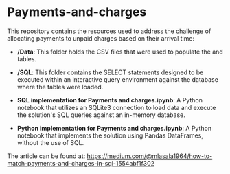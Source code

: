 # Payments-and-charges
This repository contains the resources used to address the challenge of allocating payments to unpaid charges based on their arrival time:

- **/Data**: This folder holds the CSV files that were used to populate the <payments> and <charges> tables.
- **/SQL**: This folder contains the SELECT statements designed to be executed within an interactive query environment against the database where the tables were loaded.

- **SQL implementation for Payments and charges.ipynb**: A Python notebook that utilizes an SQLite3 connection to load data and execute the solution's SQL queries against an in-memory database.

- **Python implementation for Payments and charges.ipynb**: A Python notebook that implements the solution using Pandas DataFrames, without the use of SQL.

The article can be found at: https://medium.com/@mlasala1964/how-to-match-payments-and-charges-in-sql-1554abf1f302







